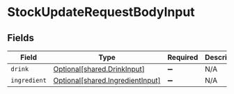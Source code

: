 # StockUpdateRequestBodyInput


## Fields

| Field                                                                          | Type                                                                           | Required                                                                       | Description                                                                    |
| ------------------------------------------------------------------------------ | ------------------------------------------------------------------------------ | ------------------------------------------------------------------------------ | ------------------------------------------------------------------------------ |
| `drink`                                                                        | [Optional[shared.DrinkInput]](undefined/models/shared/drinkinput.md)           | :heavy_minus_sign:                                                             | N/A                                                                            |
| `ingredient`                                                                   | [Optional[shared.IngredientInput]](undefined/models/shared/ingredientinput.md) | :heavy_minus_sign:                                                             | N/A                                                                            |